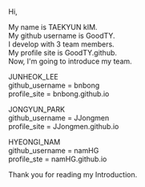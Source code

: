Hi,

My name is TAEKYUN kIM.  
My github username is GoodTY.  
I develop with 3 team members.  
My profile site is GoodTY.github.  
Now, I'm going to introduce my team.  

JUNHEOK_LEE  
github_username = bnbong  
profile_site = bnbong.github.io  

JONGYUN_PARK  
github_username = JJongmen  
profile_site = JJongmen.github.io  

HYEONGI_NAM  
github_username = namHG  
profile_ste = namHG.github.io  
  
Thank you for reading my Introduction.  

